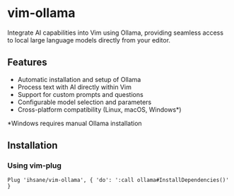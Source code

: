 # vim-ollama

Integrate AI capabilities into Vim using Ollama, providing seamless access to local large language models directly from your editor.

## Features

- Automatic installation and setup of Ollama
- Process text with AI directly within Vim
- Support for custom prompts and questions
- Configurable model selection and parameters
- Cross-platform compatibility (Linux, macOS, Windows*)

*Windows requires manual Ollama installation

## Installation

### Using vim-plug

```vim
Plug 'ihsane/vim-ollama', { 'do': ':call ollama#InstallDependencies()' }
